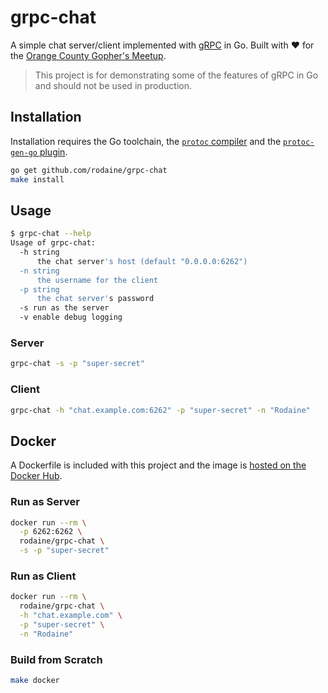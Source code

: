 # grpc-chat

A simple chat server/client implemented with [gRPC](https://grpc.io) in Go. Built with :heart: for the [Orange County Gopher's Meetup](https://www.meetup.com/Orange-County-Gophers/).

> This project is for demonstrating some of the features of gRPC in Go and should not be used in production.

## Installation

Installation requires the Go toolchain, the [`protoc` compiler](https://github.com/google/protobuf) and the [`protoc-gen-go` plugin](https://github.com/golang/protobuf).

```bash
go get github.com/rodaine/grpc-chat
make install
```

## Usage

```bash
$ grpc-chat --help
Usage of grpc-chat:
  -h string
      the chat server's host (default "0.0.0.0:6262")
  -n string
      the username for the client
  -p string
      the chat server's password
  -s run as the server
  -v enable debug logging
```

### Server

```bash
grpc-chat -s -p "super-secret"
```

### Client

```bash
grpc-chat -h "chat.example.com:6262" -p "super-secret" -n "Rodaine"
```

## Docker

A Dockerfile is included with this project and the image is [hosted on the Docker Hub](https://hub.docker.com/r/rodaine/grpc-chat).

### Run as Server

```bash
docker run --rm \
  -p 6262:6262 \
  rodaine/grpc-chat \
  -s -p "super-secret"
```

### Run as Client

```bash
docker run --rm \
  rodaine/grpc-chat \
  -h "chat.example.com" \
  -p "super-secret" \
  -n "Rodaine"
```

### Build from Scratch

```bash
make docker
```